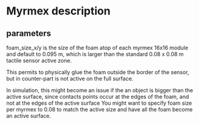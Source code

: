 # Myrmex description

## parameters

foam_size_x/y is the size of the foam atop of each myrmex 16x16 module and default to 0.095 m, which is larger than the standard 0.08 x 0.08 m tactile sensor active zone.

This permits to physically glue the foam outside the border of the sensor, but in counter-part is not active on the full surface.

In simulation, this might become an issue if the an object is bigger than the active surface, since contacts points occur at the edges of the foam, and not at the edges of the active surface
You might want to specify foam size per myrmex to 0.08 to match the active size and have all the foam become an active surface.




